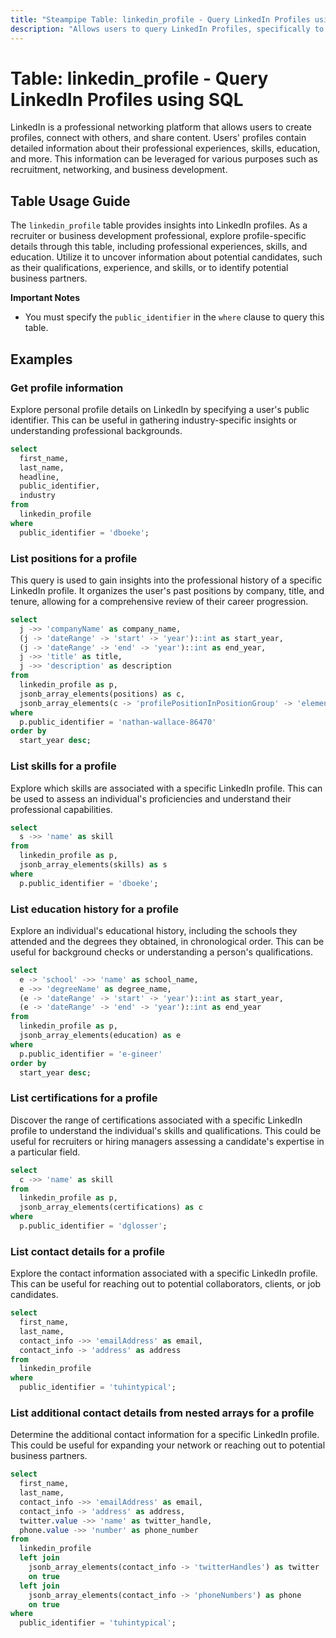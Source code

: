 ```yaml
---
title: "Steampipe Table: linkedin_profile - Query LinkedIn Profiles using SQL"
description: "Allows users to query LinkedIn Profiles, specifically to retrieve detailed information about the users' professional experiences, skills, education, and more."
---
```


# Table: linkedin_profile - Query LinkedIn Profiles using SQL

LinkedIn is a professional networking platform that allows users to create profiles, connect with others, and share content. Users' profiles contain detailed information about their professional experiences, skills, education, and more. This information can be leveraged for various purposes such as recruitment, networking, and business development.

## Table Usage Guide

The `linkedin_profile` table provides insights into LinkedIn profiles. As a recruiter or business development professional, explore profile-specific details through this table, including professional experiences, skills, and education. Utilize it to uncover information about potential candidates, such as their qualifications, experience, and skills, or to identify potential business partners.

**Important Notes**
- You must specify the `public_identifier` in the `where` clause to query this table.

## Examples

### Get profile information
Explore personal profile details on LinkedIn by specifying a user's public identifier. This can be useful in gathering industry-specific insights or understanding professional backgrounds.

```sql
select
  first_name,
  last_name,
  headline,
  public_identifier,
  industry
from
  linkedin_profile
where
  public_identifier = 'dboeke';
```

### List positions for a profile
This query is used to gain insights into the professional history of a specific LinkedIn profile. It organizes the user's past positions by company, title, and tenure, allowing for a comprehensive review of their career progression.

```sql
select
  j ->> 'companyName' as company_name,
  (j -> 'dateRange' -> 'start' -> 'year')::int as start_year,
  (j -> 'dateRange' -> 'end' -> 'year')::int as end_year,
  j ->> 'title' as title,
  j ->> 'description' as description
from
  linkedin_profile as p,
  jsonb_array_elements(positions) as c,
  jsonb_array_elements(c -> 'profilePositionInPositionGroup' -> 'elements') as j
where
  p.public_identifier = 'nathan-wallace-86470'
order by
  start_year desc;
```

### List skills for a profile
Explore which skills are associated with a specific LinkedIn profile. This can be used to assess an individual's proficiencies and understand their professional capabilities.

```sql
select
  s ->> 'name' as skill
from
  linkedin_profile as p,
  jsonb_array_elements(skills) as s
where
  p.public_identifier = 'dboeke';
```

### List education history for a profile
Explore an individual's educational history, including the schools they attended and the degrees they obtained, in chronological order. This can be useful for background checks or understanding a person's qualifications.

```sql
select
  e -> 'school' ->> 'name' as school_name,
  e ->> 'degreeName' as degree_name,
  (e -> 'dateRange' -> 'start' -> 'year')::int as start_year,
  (e -> 'dateRange' -> 'end' -> 'year')::int as end_year
from
  linkedin_profile as p,
  jsonb_array_elements(education) as e
where
  p.public_identifier = 'e-gineer'
order by
  start_year desc;
```

### List certifications for a profile
Discover the range of certifications associated with a specific LinkedIn profile to understand the individual's skills and qualifications. This could be useful for recruiters or hiring managers assessing a candidate's expertise in a particular field.

```sql
select
  c ->> 'name' as skill
from
  linkedin_profile as p,
  jsonb_array_elements(certifications) as c
where
  p.public_identifier = 'dglosser';
```

### List contact details for a profile
Explore the contact information associated with a specific LinkedIn profile. This can be useful for reaching out to potential collaborators, clients, or job candidates.

```sql
select
  first_name,
  last_name,
  contact_info ->> 'emailAddress' as email,
  contact_info -> 'address' as address
from
  linkedin_profile
where
  public_identifier = 'tuhintypical';
```

### List additional contact details from nested arrays for a profile
Determine the additional contact information for a specific LinkedIn profile. This could be useful for expanding your network or reaching out to potential business partners.

```sql
select
  first_name,
  last_name,
  contact_info ->> 'emailAddress' as email,
  contact_info -> 'address' as address,
  twitter.value ->> 'name' as twitter_handle,
  phone.value ->> 'number' as phone_number
from
  linkedin_profile
  left join
    jsonb_array_elements(contact_info -> 'twitterHandles') as twitter
    on true
  left join
    jsonb_array_elements(contact_info -> 'phoneNumbers') as phone
    on true
where
  public_identifier = 'tuhintypical';
```